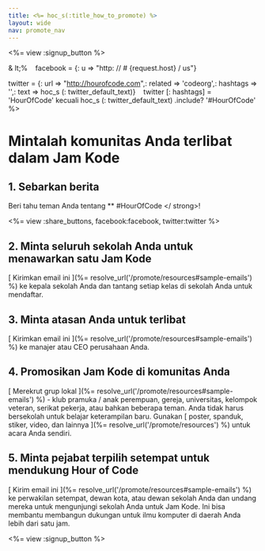 ```yaml
---
title: <%= hoc_s(:title_how_to_promote) %>
layout: wide
nav: promote_nav
---
```

<%= view :signup_button %>

& lt;%    facebook = {: u => "http: // # {request.host} / us"}

twitter = {: url => "http://hourofcode.com",: related => 'codeorg',: hashtags => '',: text => hoc_s (: twitter_default_text)}    twitter [: hashtags] = 'HourOfCode' kecuali hoc_s (: twitter_default_text) .include? '#HourOfCode' %>

# Mintalah komunitas Anda terlibat dalam Jam Kode

## 1. Sebarkan berita

Beri tahu teman Anda tentang ** #HourOfCode </ strong>!</p> 

<%= view :share_buttons, facebook:facebook, twitter:twitter %>

## 2. Minta seluruh sekolah Anda untuk menawarkan satu Jam Kode

[ Kirimkan email ini ](%= resolve_url('/promote/resources#sample-emails') %) ke kepala sekolah Anda dan tantang setiap kelas di sekolah Anda untuk mendaftar.

## 3. Minta atasan Anda untuk terlibat

[ Kirimkan email ini ](%= resolve_url('/promote/resources#sample-emails') %) ke manajer atau CEO perusahaan Anda.

## 4. Promosikan Jam Kode di komunitas Anda

[ Merekrut grup lokal ](%= resolve_url('/promote/resources#sample-emails') %) - klub pramuka / anak perempuan, gereja, universitas, kelompok veteran, serikat pekerja, atau bahkan beberapa teman. Anda tidak harus bersekolah untuk belajar keterampilan baru. Gunakan [ poster, spanduk, stiker, video, dan lainnya ](%= resolve_url('/promote/resources') %) untuk acara Anda sendiri.

## 5. Minta pejabat terpilih setempat untuk mendukung Hour of Code

[ Kirim email ini ](%= resolve_url('/promote/resources#sample-emails') %) ke perwakilan setempat, dewan kota, atau dewan sekolah Anda dan undang mereka untuk mengunjungi sekolah Anda untuk Jam Kode. Ini bisa membantu membangun dukungan untuk ilmu komputer di daerah Anda lebih dari satu jam.

<%= view :signup_button %>